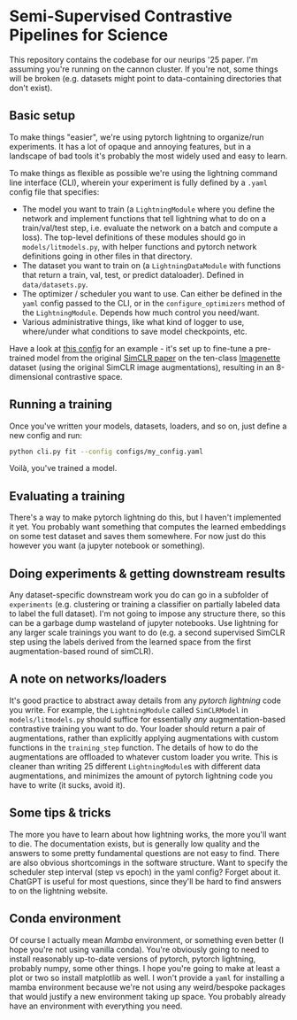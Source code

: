 # Semi-Supervised Contrastive Pipelines for Science
This repository contains the codebase for our neurips '25 paper. I'm assuming you're running on the cannon cluster. If you're not, some things will be broken (e.g. datasets might point to data-containing directories that don't exist).

## Basic setup
To make things "easier", we're using pytorch lightning to organize/run experiments. It has a lot of opaque and annoying features, but in a landscape of bad tools it's probably the most widely used and easy to learn. 

To make things as flexible as possible we're using the lightning command line interface (CLI), wherein your experiment is fully defined by a `.yaml` config file that specifies:
- The model you want to train (a `LightningModule` where you define the network and implement functions that tell lightning what to do on a train/val/test step, i.e. evaluate the network on a batch and compute a loss). The top-level definitions of these modules should go in `models/litmodels.py`, with helper functions and pytorch network definitions going in other files in that directory.
- The dataset you want to train on (a `LightningDataModule` with functions that return a train, val, test, or predict dataloader). Defined in `data/datasets.py`.
- The optimizer / scheduler you want to use. Can either be defined in the `yaml` config passed to the CLI, or in the `configure_optimizers` method of the `LightningModule`. Depends how much control you need/want.
- Various administrative things, like what kind of logger to use, where/under what conditions to save model checkpoints, etc.

Have a look at [this config](configs/imagenette_fineTuneSimCLR.yaml) for an example - it's set up to fine-tune a pre-trained model from the original [SimCLR paper](https://arxiv.org/abs/2002.05709) on the ten-class [Imagenette](https://github.com/fastai/imagenette) dataset (using the original SimCLR image augmentations), resulting in an 8-dimensional contrastive space. 

## Running a training
Once you've written your models, datasets, loaders, and so on, just define a new config and run:
```bash
python cli.py fit --config configs/my_config.yaml
```
Voilà, you've trained a model.

## Evaluating a training
There's a way to make pytorch lightning do this, but I haven't implemented it yet. You probably want something that computes the learned embeddings on some test dataset and saves them somewhere. For now just do this however you want (a jupyter notebook or something).

## Doing experiments & getting downstream results
Any dataset-specific downstream work you do can go in a subfolder of `experiments` (e.g. clustering or training a classifier on partially labeled data to label the full dataset). I'm not going to impose any structure there, so this can be a garbage dump wasteland of jupyter notebooks. Use lightning for any larger scale trainings you want to do (e.g. a second supervised SimCLR step using the labels derived from the learned space from the first augmentation-based round of simCLR). 

## A note on networks/loaders
It's good practice to abstract away details from any *pytorch lightning* code you write. For example, the `LightningModule` called `SimCLRModel` in `models/litmodels.py` should suffice for essentially *any* augmentation-based contrastive training you want to do. Your loader should return a pair of augmentations, rather than explicitly applying augmentations with custom functions in the `training_step` function. The details of how to do the augmentations are offloaded to whatever custom loader you write. This is cleaner than writing 25 different `LightningModule`s with different data augmentations, and minimizes the amount of pytorch lightning code you have to write (it sucks, avoid it). 

## Some tips & tricks
The more you have to learn about how lightning works, the more you'll want to die. The documentation exists, but is generally low quality and the answers to some pretty fundamental questions are not easy to find. There are also obvious shortcomings in the software structure. Want to specify the scheduler step interval (step vs epoch) in the yaml config? Forget about it. ChatGPT is useful for most questions, since they'll be hard to find answers to on the lightning website.

## Conda environment
Of course I actually mean *Mamba* environment, or something even better (I hope you're not using vanilla conda). You're obviously going to need to install reasonably up-to-date versions of pytorch, pytorch lightning, probably numpy, some other things. I hope you're going to make at least a plot or two so install matplotlib as well. I won't provide a `yaml` for installing a mamba environment because we're not using any weird/bespoke packages that would justify a new environment taking up space. You probably already have an environment with everything you need.